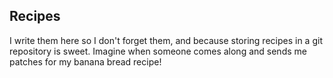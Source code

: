 ## Recipes

I write them here so I don't forget them, and because storing recipes in a git repository is sweet.  Imagine when someone comes along and sends me patches for my banana bread recipe!
